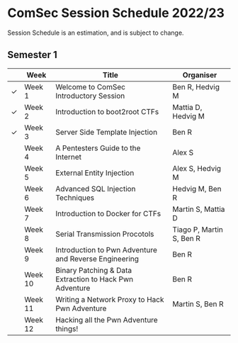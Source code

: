 # ComSec Session Schedule 2022/23


Session Schedule is an estimation, and is subject to change.

## Semester 1

|         | Week    | Title                                                   | Organiser                |
|---------|---------|---------------------------------------------------------|--------------------------|
| &check; | Week 1  | Welcome to ComSec Introductory Session                  | Ben R, Hedvig M          |
| &check; | Week 2  | Introduction to boot2root CTFs                          | Mattia D, Hedvig M       |
| &check; | Week 3  | Server Side Template Injection                          | Ben R                    |
|         | Week 4  | A Pentesters Guide to the Internet                      | Alex S                   |
|         | Week 5  | External Entity Injection                               | Alex S, Hedvig M         |
|         | Week 6  | Advanced SQL Injection Techniques                       | Hedvig M, Ben R          |
|         | Week 7  | Introduction to Docker for CTFs                         | Martin S, Mattia D       |
|         | Week 8  | Serial Transmission Procotols                           | Tiago P, Martin S, Ben R |
|         | Week 9  | Introduction to Pwn Adventure and Reverse Engineering   | Ben R                    |
|         | Week 10 | Binary Patching & Data Extraction to Hack Pwn Adventure | Ben R                    |
|         | Week 11 | Writing a Network Proxy to Hack Pwn Adventure           | Martin S, Ben R          |
|         | Week 12 | Hacking all the Pwn Adventure things!                   |                          |

